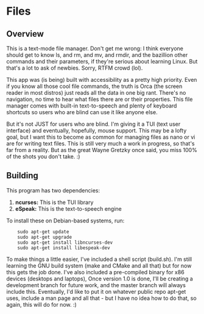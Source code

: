 # Files

## Overview

This is a text-mode file manager.  Don't get me wrong:
I think everyone should get to know ls, and rm, and mv,
and rmdir, and the bazillion other commands and their
parameters, if they're serious about learning Linux.
But that's a lot to ask of newbies.  Sorry, RTFM crowd
(lol).

This app was (is being) built with accessibility as a
pretty high priority.  Even if you know all those cool
file commands, the truth is Orca (the screen reader in
most distros) just reads all the data in one big rant.
There's no navigation, no time to hear what files there
are or their properties.  This file manager comes with
built-in text-to-speech and plenty of keyboard shortcuts
so users who are blind can use it like anyone else.

But it's not JUST for users who are blind.  I'm giving
it a TUI (text user interface) and eventually, hopefully,
mouse support.  This may be a lofty goal, but I want this
to become as common for managing files as nano or vi are
for writing text files.  This is still very much a work
in progress, so that's far from a reality.  But as the
great Wayne Gretzky once said, you miss 100% of the shots
you don't take. :)

## Building

This program has two dependencies:
1. **ncurses:** This is the TUI library
2. **eSpeak:** This is the text-to-speech engine

To install these on Debian-based systems, run:

```
	sudo apt-get update
	sudo apt-get upgrade
	sudo apt-get install libncurses-dev
	sudo apt-get install libespeak-dev
```

To make things a little easier, I've included a
shell script (build.sh).  I'm still learning the
GNU build system (make and CMake and all that)
but for now this gets the job done.  I've also
included a pre-compiled binary for x86 devices
(desktops and laptops), Once version 1.0 is done,
I'll be creating a development branch for future
work, and the master branch will always include
this.  Eventually, I'd like to put it on whatever
public repo apt-get uses, include a man page and
all that - but I have no idea how to do that, so
again, this will do for now. :)
